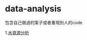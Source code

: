 # data-analysis
包含自己做過的案子或者重現別人的code

1.[水資源分析](https://renardbao.github.io/data-analysis/usgs-practice/usgs.html)
